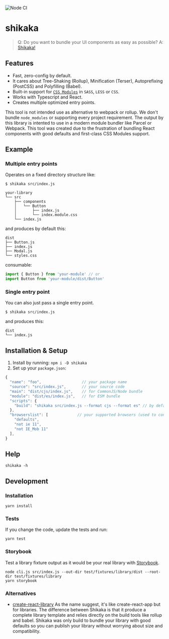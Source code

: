 ![Node CI](https://github.com/StarpTech/shikaka/workflows/Node%20CI/badge.svg)

# shikaka

> Q: Do you want to bundle your UI components as easy as possible?
> A: [Shikaka!](https://www.youtube.com/watch?v=PcjFVTI4_Gw)

## Features

- Fast, zero-config by default.
- It cares about Tree-Shaking (Rollup), Minification (Terser), Autoprefixing (PostCSS) and Polyfilling (Babel).
- Built-in support for [`CSS Modules`](https://github.com/css-modules/css-modules) in `SASS`, `LESS` or `CSS`.
- Works with Typescript and React.
- Creates multiple optimized entry points.

This tool is not intended use as alternative to webpack or rollup. We don't bundle `node_modules` or supporting every project requirement. The output by this library is intented to use in a modern module bundler like Parcel or Webpack. This tool was created due to the frustration of bundling React components with good defaults and first-class CSS Modules support.

## Example

### Multiple entry points

Operates on a fixed directory structure like:

```
$ shikaka src/index.js

your-library
└── src
    ├── components
    │   └── Button
    │       ├── index.js
    │       └── index.module.css
    └── index.js
```

and produces by default this:

```
dist
├── Button.js
├── index.js
├── Modal.js
└── styles.css
```

consumable:

```jsx
import { Button } from 'your-module' // or
import Button from 'your-module/dist/Button'
```

### Single entry point

You can also just pass a single entry point.

```
$ shikaka src/index.js
```

and produces this:
```
dist
└── index.js
```

## Installation & Setup

1. Install by running: `npm i -D shikaka`
2. Set up your `package.json`:

```js
{
  "name": "foo",                  // your package name
  "source": "src/index.js",       // your source code
  "main": "dist/cjs/index.js",    // for CommonJS/Node bundle
  "module": "dist/es/index.js",   // for ESM bundle
  "scripts": {
    "build": "shikaka src/index.js --format cjs --format es" // by default only ESM
  },
  "browserslist": [             // your supported browsers (used to configure babel and postcss)
    "defaults",
    "not ie 11",
    "not IE_Mob 11"
  ],
}
```

## Help

```
shikaka -h
```

## Development

### Installation

```
yarn install
```

### Tests

If you change the code, update the tests and run:

```
yarn test
```

### Storybook

Test a library fixture output as it would be your real library with [Storybook](https://storybook.js.org/).

```
node cli.js src/index.js --out-dir test/fixtures/library/dist --root-dir test/fixtures/library
yarn storybook
```

### Alternatives

- [create-react-library](https://github.com/transitive-bullshit/create-react-library) As the name suggest, it's like create-react-app but for libraries. The difference between Shikaka is that it produce a complete library template and relies directly on the build tools like rollup and babel. Shikaka was only build to bundle your library with good defaults so you can publish your library without worrying about size and compatibility.